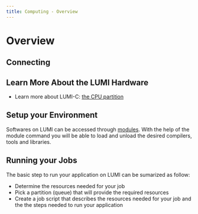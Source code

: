 ```yaml
---
title: Computing - Overview
---
```


[modules]: ./modules.md
[jobsub]: ./jobs/submitting-jobs.md
[interactive]: ./jobs/interactive.md
[lumic]: ./systems/lumic.md
[lumig]: ./systems/lumig.md

# Overview

## Connecting

## Learn More About the LUMI Hardware
 
- Learn more about LUMI-C: [the CPU partition][lumic]

## Setup your Environment

Softwares on LUMI can be accessed through [modules][modules]. With the help of the module
command you will be able to load and unload the desired compilers, tools
and libraries.

## Running your Jobs

The basic step to run your application on LUMI can be sumarized as follow:

- Determine the resources needed for your job
- Pick a partition (queue) that will provide the required resources
- Create a job script that describes the resources needed for your job and the
  the steps needed to run your application
